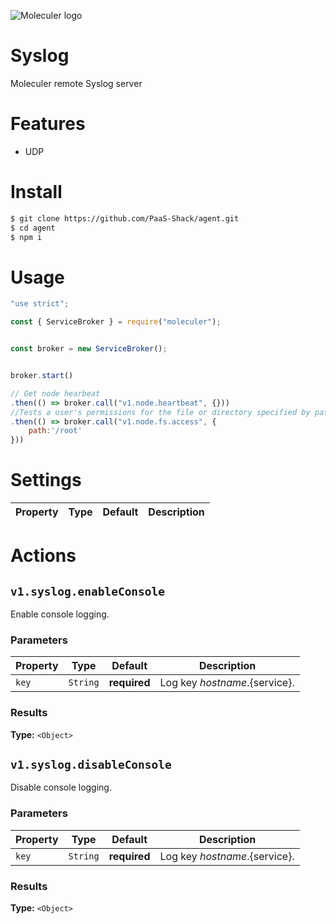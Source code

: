 ![Moleculer logo](https://moleculer.services/images/banner.png)

# Syslog

Moleculer remote Syslog server

# Features
- UDP

# Install

```bash
$ git clone https://github.com/PaaS-Shack/agent.git
$ cd agent
$ npm i
```

# Usage

```js
"use strict";

const { ServiceBroker } = require("moleculer");


const broker = new ServiceBroker();


broker.start()

// Get node hearbeat
.then(() => broker.call("v1.node.heartbeat", {}))
//Tests a user's permissions for the file or directory specified by path.
.then(() => broker.call("v1.node.fs.access", {
    path:'/root'
}))

```

# Settings

| Property | Type | Default | Description |
| -------- | ---- | ------- | ----------- |


# Actions

## `v1.syslog.enableConsole`

Enable console logging.

### Parameters
| Property | Type | Default | Description |
| -------- | ---- | ------- | ----------- |
| `key` | `String` | **required** | Log key ${hostname}.${service}. |

### Results
**Type:** `<Object>`

## `v1.syslog.disableConsole`

Disable console logging.

### Parameters
| Property | Type | Default | Description |
| -------- | ---- | ------- | ----------- |
| `key` | `String` | **required** | Log key ${hostname}.${service}. |

### Results
**Type:** `<Object>`

